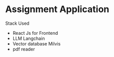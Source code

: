 # Assignment Application
Stack Used
 - React Js for Frontend
 - LLM Langchain
 - Vector database Milvis
 - pdf reader